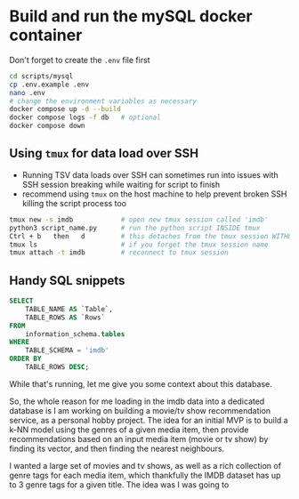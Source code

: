 # Build and run the mySQL docker container

Don't forget to create the `.env` file first
```sh
cd scripts/mysql
cp .env.example .env
nano .env
# change the environment variables as necessary
docker compose up -d --build
docker compose logs -f db   # optional
docker compose down 
```

## Using `tmux` for data load over SSH

* Running TSV data loads over SSH can sometimes run into issues with SSH session breaking while waiting for script to finish
* recommend using `tmux` on the host machine to help prevent broken SSH killing the script process too

```sh
tmux new -s imdb            # open new tmux session called 'imdb'
python3 script_name.py      # run the python script INSIDE tmux
Ctrl + b   then   d         # this detaches from the tmux session WITHOUT killing it
tmux ls                     # if you forget the tmux session name
tmux attach -t imdb         # reconnect to tmux session
```



## Handy SQL snippets

```SQL
SELECT
    TABLE_NAME AS `Table`,
    TABLE_ROWS AS `Rows`
FROM
    information_schema.tables
WHERE
    TABLE_SCHEMA = 'imdb'
ORDER BY
    TABLE_ROWS DESC;
```


While that's running, let me give you some context about this database. 

So, the whole reason for me loading in the imdb data into a dedicated database is I am working on building a movie/tv show recommendation service, as a personal hobby project. The idea for an initial MVP is to build a k-NN model using the genres of a given media item, then provide recommendations based on an input media item (movie or tv show) by finding its vector, and then finding the nearest neighbours.

I wanted a large set of movies and tv shows, as well as a rich collection of genre tags for each media item, which thankfully the IMDB dataset has up to 3 genre tags for a given title. The idea was I was going to 